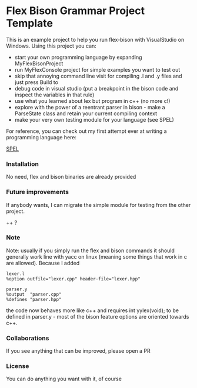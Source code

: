 # Flex Bison Grammar Project Template

This is an example project to help you run flex-bison with VisualStudio on Windows.
Using this project you can:
- start your own programming language by expanding MyFlexBisonProject
- run MyFlexConsole project for simple examples you want to test out
- skip that annoying command line visit for compiling .l and .y files and just press Build to 
- debug code in visual studio (put a breakpoint in the bison code and inspect the variables in that rule)
- use what you learned about lex but program in c++ (no more c!)
- explore with the power of a reentrant parser in bison - make a ParseState class and retain your current compiling context
- make your very own testing module for your language (see SPEL)

For reference, you can check out my first attempt ever at writing a programming language here:

[SPEL](https://github.com/firststef/SPEL)

### Installation

No need, flex and bison binaries are already provided

### Future improvements

If anybody wants, I can migrate the simple module for testing from the other project.

\++ ?

### Note

Note: usually if you simply run the flex and bison commands it should generally work line with yacc on linux (meaning some things that work in c are allowed).
Because I added
```
lexer.l
%option outfile="lexer.cpp" header-file="lexer.hpp"

parser.y
%output  "parser.cpp"
%defines "parser.hpp"
```
the code now behaves more like c++ and requires int yylex(void); to be defined in parser.y - most of the bison feature options are oriented towards c++.

### Collaborations

If you see anything that can be improved, please open a PR

### License

You can do anything you want with it, of course